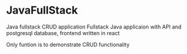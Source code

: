 # JavaFullStack

Java fullstack CRUD application
Fullstack Java applicaion with API and postgresql database, frontend written in react

Only funtion is to demonstrate CRUD functionality